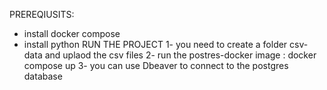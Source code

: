 PREREQIUSITS:
- install docker compose
- install python
RUN THE PROJECT
1- you need to create a folder csv-data and uplaod the csv files 
2- run the postres-docker image : docker compose up
3- you can use Dbeaver to connect to the postgres database
